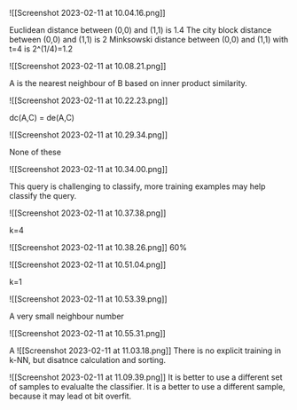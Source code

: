 ![[Screenshot 2023-02-11 at 10.04.16.png]]



Euclidean distance between (0,0) and (1,1) is 1.4
The city block distance between (0,0) and (1,1) is 2
Minksowski distance between (0,0) and (1,1) with t=4 is 2^(1/4)=1.2



![[Screenshot 2023-02-11 at 10.08.21.png]]





A is the nearest neighbour of B based on inner product similarity. 




![[Screenshot 2023-02-11 at 10.22.23.png]]





dc(A,C) = de(A,C)  




![[Screenshot 2023-02-11 at 10.29.34.png]]





None of these




![[Screenshot 2023-02-11 at 10.34.00.png]]





This query is challenging to classify, more training examples may help classify the query.



![[Screenshot 2023-02-11 at 10.37.38.png]]


k=4




![[Screenshot 2023-02-11 at 10.38.26.png]]
60%


![[Screenshot 2023-02-11 at 10.51.04.png]]


k=1



![[Screenshot 2023-02-11 at 10.53.39.png]]


A very small neighbour number




![[Screenshot 2023-02-11 at 10.55.31.png]]



A
![[Screenshot 2023-02-11 at 11.03.18.png]]
There is no explicit training in k-NN, but disatnce calculation and sorting.

![[Screenshot 2023-02-11 at 11.09.39.png]]
It is better to use a different set of samples to evalualte the classifier. It is a better to use a different sample, because it may lead ot bit overfit. 